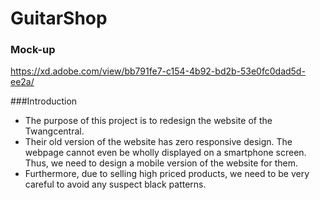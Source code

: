 # GuitarShop

### Mock-up  
https://xd.adobe.com/view/bb791fe7-c154-4b92-bd2b-53e0fc0dad5d-ee2a/  

###Introduction  
  
- The purpose of this project is to redesign the website of the Twangcentral.  
- Their old version of the website has zero responsive design. The webpage cannot even be wholly displayed on a smartphone screen. Thus, we need to design a mobile version of the website for them.  
- Furthermore, due to selling high priced products, we need to be very careful to avoid any suspect black patterns.

